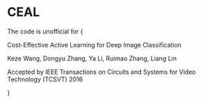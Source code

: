# CEAL
The code is unofficial  for {

Cost-Effective Active Learning for Deep Image Classification

Keze Wang, Dongyu Zhang, Ya Li, Ruimao Zhang, Liang Lin

Accepted by IEEE Transactions on Circuits and Systems for Video Technology (TCSVT) 2016

}
